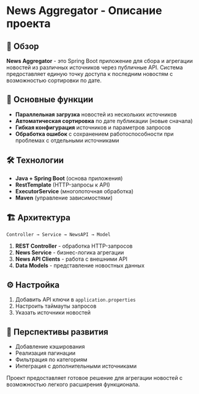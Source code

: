 # News Aggregator - Описание проекта

## 📌 Обзор
**News Aggregator** - это Spring Boot приложение для сбора и агрегации новостей из различных источников через публичные API. Система предоставляет единую точку доступа к последним новостям с возможностью сортировки по дате.

## 🌟 Основные функции
- **Параллельная загрузка** новостей из нескольких источников
- **Автоматическая сортировка** по дате публикации (новые сначала)
- **Гибкая конфигурация** источников и параметров запросов
- **Обработка ошибок** с сохранением работоспособности при проблемах с отдельными источниками

## 🛠 Технологии
- **Java + Spring Boot** (основа приложения)
- **RestTemplate** (HTTP-запросы к API)
- **ExecutorService** (многопоточная обработка)
- **Maven** (управление зависимостями)

## 🏗 Архитектура
```
Controller → Service → NewsAPI → Model
```
1. **REST Controller** - обработка HTTP-запросов
2. **News Service** - бизнес-логика агрегации
3. **News API Clients** - работа с внешними API
4. **Data Models** - представление новостных данных

## ⚙ Настройка
1. Добавить API ключи в `application.properties`
2. Настроить таймауты запросов
3. Указать источники новостей

## 🚀 Перспективы развития
- Добавление кэширования
- Реализация пагинации
- Фильтрация по категориям
- Интеграция с дополнительными источниками

Проект предоставляет готовое решение для агрегации новостей с возможностью легкого расширения функционала.